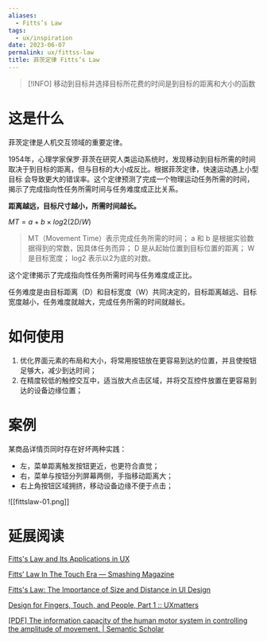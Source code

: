 ```yaml
---
aliases:
  - Fitts’s Law
tags:
  - ux/inspiration
date: 2023-06-07
permalink: ux/fittss-law
title: 菲茨定律 Fitts’s Law
---
```

> [!INFO] 移动到目标并选择目标所花费的时间是到目标的距离和大小的函数

# 这是什么

菲茨定律是人机交互领域的重要定律。  

1954年，心理学家保罗·菲茨在研究人类运动系统时，发现移动到目标所需的时间取决于到目标的距离，但与目标的大小成反比。根据菲茨定律，快速运动遇上小型目标 会导致更大的错误率。这个定律预测了完成一个物理运动任务所需的时间，揭示了完成指向性任务所需时间与任务难度成正比关系。

**距离越远，目标尺寸越小，所需时间越长。**

$MT = a + b × log2 (2D/W)$

> MT（Movement Time）表示完成任务所需的时间；
> a 和 b 是根据实验数据得到的常数，因具体任务而异；
> D 是从起始位置到目标位置的距离； 
> W 是目标宽度； 
> log2 表示以2为底的对数。

这个定律揭示了完成指向性任务所需时间与任务难度成正比。

任务难度是由目标距离（D）和目标宽度（W）共同决定的，目标距离越远、目标宽度越小，任务难度就越大，完成任务所需的时间就越长。

# 如何使用

1. 优化界面元素的布局和大小，将常用按钮放在更容易到达的位置，并且使按钮足够大，减少到达时间；  
2. 在精度较低的触控交互中，适当放大点击区域，并将交互控件放置在更容易到达的设备边缘位置；

# 案例

某商品详情页同时存在好坏两种实践：  
- 左，菜单距离触发按钮更近，也更符合直觉；  
- 右，菜单与按钮分列屏幕两侧，手指移动距离大；  
- 右上角按钮区域拥挤，移动设备边缘不便于点击；

![[fittslaw-01.png]]

# 延展阅读

[Fitts's Law and Its Applications in UX](https://www.nngroup.com/articles/fitts-law/)

[Fitts’ Law In The Touch Era — Smashing Magazine](https://www.smashingmagazine.com/2022/02/fitts-law-touch-era/)

[Fitts's Law: The Importance of Size and Distance in UI Design](https://www.interaction-design.org/literature/article/fitts-s-law-the-importance-of-size-and-distance-in-ui-design)

[Design for Fingers, Touch, and People, Part 1 :: UXmatters](https://www.uxmatters.com/mt/archives/2017/03/design-for-fingers-touch-and-people-part-1.php)

[[PDF] The information capacity of the human motor system in controlling the amplitude of movement. | Semantic Scholar](https://pdfs.semanticscholar.org/634c/9fde5f1c411e4487658ac738dcf18d98ea8d.pdf)